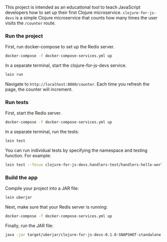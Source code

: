This project is intended as an educational tool to teach JavaScript developers how to set up their first 
Clojure microservice. `clojure-for-js-devs` is a simple Clojure microservice that counts how many times the user visits the `/counter` route.

### Run the project

First, run docker-compose to set up the Redis server.

```sh
docker-compose -f docker-compose-services.yml up
```

In a separate terminal, start the clojure-for-js-devs service.

```sh
lein run
```

Navigate to `http://localhost:8080/counter`. Each time you refresh the page, the counter will increment.

### Run tests

First, start the Redis server.

```sh
docker-compose -f docker-compose-services.yml up
```

In a separate terminal, run the tests:

```sh
lein test
```

You can run individual tests by specifying the namespace and testing function. For example:

```sh
lein test --focus clojure-for-js-devs.handlers-test/handlers-hello-world
```

### Build the app

Compile your project into a JAR file:

```sh
lein uberjar
```

Next, make sure that your Redis server is running:

```sh
docker-compose -f docker-compose-services.yml up
```

Finally, run the JAR file:

```sh
java -jar target/uberjar/clojure-for-js-devs-0.1.0-SNAPSHOT-standalone.jar
```
